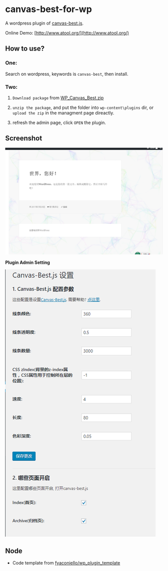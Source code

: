 # canvas-best-for-wp
A wordpress plugin of [canvas-best.js](https://github.com/zhi/canvas-best.js). 

Online Demo: [http://www.atool.org/](http://www.atool.org/)


## How to use?

### One:

Search on wordpress, keywords is `canvas-best`, then install.

### Two: 

1. `Download package` from [WP_Canvas_Best.zip](https://github.com/aTool-org/canvas-best-for-wp/archive/master.zip)

2. `unzip the package`, and put the folder into `wp-content\plugins` dir, or `upload the zip` in the managment page direactly.

3. refresh the admin page, click `OPEN` the plugin.


## Screenshot

![screenshot/screenshot.png](screenshot/screenshot.png)

**Plugin Admin Setting**

![screenshot/plugin_admin.png](screenshot/plugin_admin.png)

## Node

 - Code template from [fyaconiello/wp_plugin_template](https://github.com/fyaconiello/wp_plugin_template)
